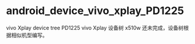 # android_device_vivo_xplay_PD1225
vivo Xplay device tree PD1225
vivo Xplay 设备树 x510w
还未完成，设备树根据相似机型编写。
